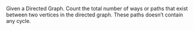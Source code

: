Given a Directed Graph. Count the total number of ways or paths that exist between two vertices in the directed graph. These paths doesn’t contain any cycle.